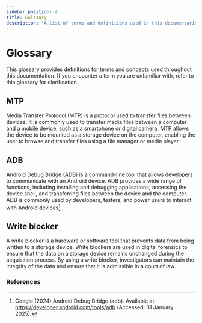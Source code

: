 ```yaml
---
sidebar_position: 4
title: Golssary
description: "A list of terms and definitions used in this documentation."
---
```


# Glossary

This glossary provides definitions for terms and concepts used throughout this documentation. If you encounter a term you are unfamiliar with, refer to this glossary for clarification.

## MTP

Media Transfer Protocol (MTP) is a protocol used to transfer files between devices. It is commonly used to transfer media files between a computer and a mobile device, such as a smartphone or digital camera. MTP allows the device to be mounted as a storage device on the computer, enabling the user to browse and transfer files using a file manager or media player.

## ADB

Android Debug Bridge (ADB) is a command-line tool that allows developers to communicate with an Android device. ADB provides a wide range of functions, including installing and debugging applications, accessing the device shell, and transferring files between the device and the computer. ADB is commonly used by developers, testers, and power users to interact with Android devices[^1].

## Write blocker

A write blocker is a hardware or software tool that prevents data from being written to a storage device. Write blockers are used in digital forensics to ensure that the data on a storage device remains unchanged during the acquisition process. By using a write blocker, investigators can maintain the integrity of the data and ensure that it is admissible in a court of law.


### References
[^1]: Google (2024) Android Debug Bridge (adb). Available at: https://developer.android.com/tools/adb (Accessed: 31 January 2025).



